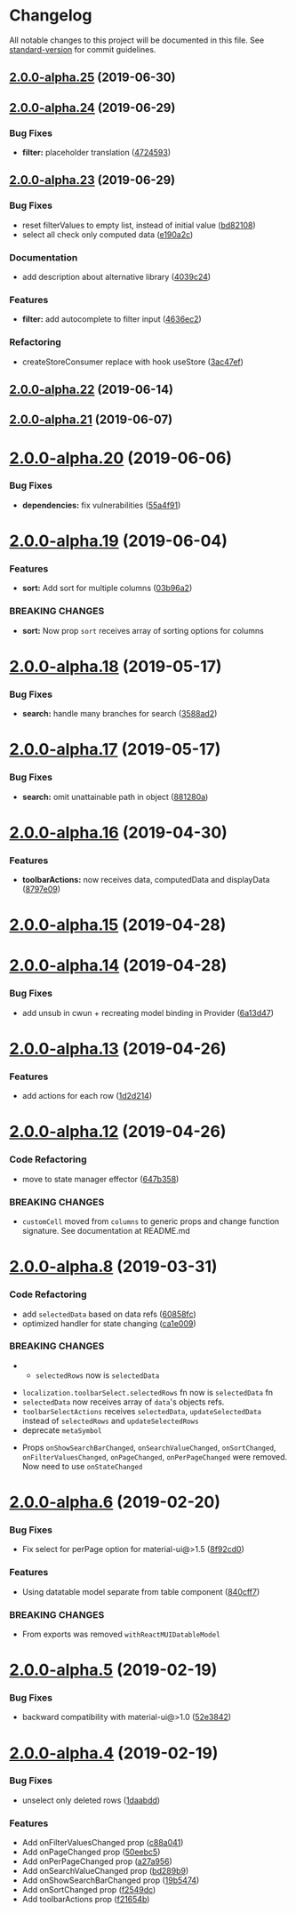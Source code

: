 # Changelog

All notable changes to this project will be documented in this file. See [standard-version](https://github.com/conventional-changelog/standard-version) for commit guidelines.

## [2.0.0-alpha.25](https://github.com/DTupalov/react-material-ui-datatable/compare/v2.0.0-alpha.24...v2.0.0-alpha.25) (2019-06-30)



## [2.0.0-alpha.24](https://github.com/DTupalov/react-material-ui-datatable/compare/v2.0.0-alpha.23...v2.0.0-alpha.24) (2019-06-29)


### Bug Fixes

* **filter:** placeholder translation ([4724593](https://github.com/DTupalov/react-material-ui-datatable/commit/4724593))



## [2.0.0-alpha.23](https://github.com/DTupalov/react-material-ui-datatable/compare/v2.0.0-alpha.22...v2.0.0-alpha.23) (2019-06-29)


### Bug Fixes

* reset filterValues to empty list, instead of initial value ([bd82108](https://github.com/DTupalov/react-material-ui-datatable/commit/bd82108))
* select all check only computed data ([e190a2c](https://github.com/DTupalov/react-material-ui-datatable/commit/e190a2c))


### Documentation

* add description about alternative library ([4039c24](https://github.com/DTupalov/react-material-ui-datatable/commit/4039c24))


### Features

* **filter:** add autocomplete to filter input ([4636ec2](https://github.com/DTupalov/react-material-ui-datatable/commit/4636ec2))


### Refactoring

* createStoreConsumer replace with hook useStore ([3ac47ef](https://github.com/DTupalov/react-material-ui-datatable/commit/3ac47ef))



## [2.0.0-alpha.22](https://github.com/DTupalov/react-material-ui-datatable/compare/v2.0.0-alpha.21...v2.0.0-alpha.22) (2019-06-14)



## [2.0.0-alpha.21](https://github.com/DTupalov/react-material-ui-datatable/compare/v2.0.0-alpha.20...v2.0.0-alpha.21) (2019-06-07)



<a name="2.0.0-alpha.20"></a>
# [2.0.0-alpha.20](https://github.com/DTupalov/react-material-ui-datatable/compare/v2.0.0-alpha.19...v2.0.0-alpha.20) (2019-06-06)


### Bug Fixes

* **dependencies:** fix vulnerabilities ([55a4f91](https://github.com/DTupalov/react-material-ui-datatable/commit/55a4f91))



<a name="2.0.0-alpha.19"></a>
# [2.0.0-alpha.19](https://github.com/DTupalov/react-material-ui-datatable/compare/v2.0.0-alpha.18...v2.0.0-alpha.19) (2019-06-04)


### Features

* **sort:** Add sort for multiple columns ([03b96a2](https://github.com/DTupalov/react-material-ui-datatable/commit/03b96a2))


### BREAKING CHANGES

* **sort:** Now prop `sort` receives array of sorting options for columns



<a name="2.0.0-alpha.18"></a>
# [2.0.0-alpha.18](https://github.com/DTupalov/react-material-ui-datatable/compare/v2.0.0-alpha.17...v2.0.0-alpha.18) (2019-05-17)


### Bug Fixes

* **search:** handle many branches for search ([3588ad2](https://github.com/DTupalov/react-material-ui-datatable/commit/3588ad2))



<a name="2.0.0-alpha.17"></a>
# [2.0.0-alpha.17](https://github.com/DTupalov/react-material-ui-datatable/compare/v2.0.0-alpha.16...v2.0.0-alpha.17) (2019-05-17)


### Bug Fixes

* **search:** omit unattainable path in object ([881280a](https://github.com/DTupalov/react-material-ui-datatable/commit/881280a))



<a name="2.0.0-alpha.16"></a>
# [2.0.0-alpha.16](https://github.com/DTupalov/react-material-ui-datatable/compare/v2.0.0-alpha.15...v2.0.0-alpha.16) (2019-04-30)


### Features

* **toolbarActions:** now receives data, computedData and displayData ([8797e09](https://github.com/DTupalov/react-material-ui-datatable/commit/8797e09))



<a name="2.0.0-alpha.15"></a>
# [2.0.0-alpha.15](https://github.com/DTupalov/react-material-ui-datatable/compare/v2.0.0-alpha.14...v2.0.0-alpha.15) (2019-04-28)



<a name="2.0.0-alpha.14"></a>
# [2.0.0-alpha.14](https://github.com/DTupalov/react-material-ui-datatable/compare/v2.0.0-alpha.13...v2.0.0-alpha.14) (2019-04-28)


### Bug Fixes

* add unsub in cwun + recreating model binding in Provider ([6a13d47](https://github.com/DTupalov/react-material-ui-datatable/commit/6a13d47))



<a name="2.0.0-alpha.13"></a>
# [2.0.0-alpha.13](https://github.com/DTupalov/react-material-ui-datatable/compare/v2.0.0-alpha.12...v2.0.0-alpha.13) (2019-04-26)


### Features

* add actions for each row ([1d2d214](https://github.com/DTupalov/react-material-ui-datatable/commit/1d2d214))



<a name="2.0.0-alpha.12"></a>
# [2.0.0-alpha.12](https://github.com/DTupalov/react-material-ui-datatable/compare/v2.0.0-alpha.8...v2.0.0-alpha.12) (2019-04-26)


### Code Refactoring

* move to state manager effector ([647b358](https://github.com/DTupalov/react-material-ui-datatable/commit/647b358))


### BREAKING CHANGES

* `customCell` moved from `columns` to generic props and change function signature. See documentation at README.md



<a name="2.0.0-alpha.8"></a>
# [2.0.0-alpha.8](https://github.com/DTupalov/react-material-ui-datatable/compare/v2.0.0-alpha.6...v2.0.0-alpha.8) (2019-03-31)


### Code Refactoring

* add `selectedData` based on data refs ([60858fc](https://github.com/DTupalov/react-material-ui-datatable/commit/60858fc))
* optimized handler for state changing ([ca1e009](https://github.com/DTupalov/react-material-ui-datatable/commit/ca1e009))


### BREAKING CHANGES

* - `selectedRows` now is `selectedData`
- `localization.toolbarSelect.selectedRows` fn now is `selectedData` fn
- `selectedData` now receives array of `data`'s objects refs.
- `toolbarSelectActions` receives `selectedData`, `updateSelectedData`
instead of `selectedRows` and `updateSelectedRows`
- deprecate `metaSymbol`
* Props `onShowSearchBarChanged`, `onSearchValueChanged`, `onSortChanged`, `onFilterValuesChanged`, `onPageChanged`, `onPerPageChanged` were removed. Now need to use `onStateChanged`



<a name="2.0.0-alpha.6"></a>
# [2.0.0-alpha.6](https://github.com/DTupalov/react-material-ui-datatable/compare/v2.0.0-alpha.5...v2.0.0-alpha.6) (2019-02-20)


### Bug Fixes

* Fix select for perPage option for material-ui@>1.5 ([8f92cd0](https://github.com/DTupalov/react-material-ui-datatable/commit/8f92cd0))


### Features

* Using datatable model separate from table component ([840cff7](https://github.com/DTupalov/react-material-ui-datatable/commit/840cff7))


### BREAKING CHANGES

* From exports was removed `withReactMUIDatableModel`



<a name="2.0.0-alpha.5"></a>
# [2.0.0-alpha.5](https://github.com/DTupalov/react-material-ui-datatable/compare/v2.0.0-alpha.4...v2.0.0-alpha.5) (2019-02-19)


### Bug Fixes

* backward compatibility with material-ui@>1.0 ([52e3842](https://github.com/DTupalov/react-material-ui-datatable/commit/52e3842))



<a name="2.0.0-alpha.4"></a>
# [2.0.0-alpha.4](https://github.com/DTupalov/react-material-ui-datatable/compare/v2.0.0-alpha.2...v2.0.0-alpha.4) (2019-02-19)


### Bug Fixes

* unselect only deleted rows ([1daabdd](https://github.com/DTupalov/react-material-ui-datatable/commit/1daabdd))


### Features

* Add onFilterValuesChanged prop ([c88a041](https://github.com/DTupalov/react-material-ui-datatable/commit/c88a041))
* Add onPageChanged prop ([50eebc5](https://github.com/DTupalov/react-material-ui-datatable/commit/50eebc5))
* Add onPerPageChanged prop ([a27a956](https://github.com/DTupalov/react-material-ui-datatable/commit/a27a956))
* Add onSearchValueChanged prop ([bd289b9](https://github.com/DTupalov/react-material-ui-datatable/commit/bd289b9))
* Add onShowSearchBarChanged prop ([19b5474](https://github.com/DTupalov/react-material-ui-datatable/commit/19b5474))
* Add onSortChanged prop ([f2549dc](https://github.com/DTupalov/react-material-ui-datatable/commit/f2549dc))
* Add toolbarActions prop ([f21654b](https://github.com/DTupalov/react-material-ui-datatable/commit/f21654b))
